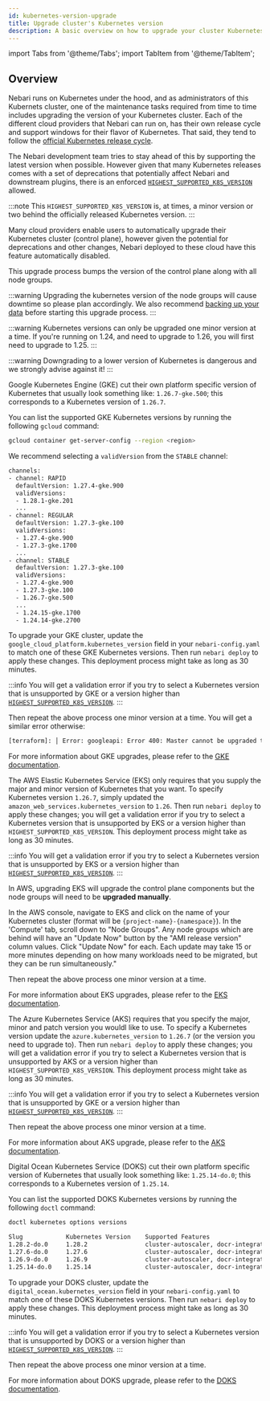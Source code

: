 ```yaml
---
id: kubernetes-version-upgrade
title: Upgrade cluster's Kubernetes version
description: A basic overview on how to upgrade your cluster Kubernetes version
---
```


import Tabs from '@theme/Tabs';
import TabItem from '@theme/TabItem';

## Overview

Nebari runs on Kubernetes under the hood, and as administrators of this Kubernets cluster, one of the maintenance tasks required from time to time includes upgrading the version of your Kubernetes cluster. Each of the different cloud providers that Nebari can run on, has their own release cycle and support windows for their flavor of Kubernetes. That said, they tend to follow the [official Kubernetes release cycle](https://kubernetes.io/releases/).

The Nebari development team tries to stay ahead of this by supporting the latest version when possible. However given that many Kubernetes releases comes with a set of deprecations that potentially affect Nebari and downstream plugins, there is an enforced [`HIGHEST_SUPPORTED_K8S_VERSION`](https://github.com/nebari-dev/nebari/blob/91792952b67074b5c15c3b4009bde5926ca4ec6b/src/_nebari/constants.py#L11) allowed.


:::note
This `HIGHEST_SUPPORTED_K8S_VERSION` is, at times, a minor version or two behind the officially released Kubernetes version.
:::

Many cloud providers enable users to automatically upgrade their Kubernetes cluster (control plane), however given the potential for deprecations and other changes, Nebari deployed to these cloud have this feature automatically disabled. 

This upgrade process bumps the version of the control plane along with all node groups. 

:::warning
Upgrading the kubernetes version of the node groups will cause downtime so please plan accordingly. We also recommend [backing up your data](./manual-backup.md) before starting this upgrade process.
:::

:::warning
Kubernetes versions can only be upgraded one minor version at a time. If you're running on 1.24, and need to upgrade to 1.26, you will first need to upgrade to 1.25.
:::

:::warning
Downgrading to a lower version of Kubernetes is dangerous and we strongly advise against it!
:::

<Tabs>
  
<TabItem label="GCP" value="gcp" default="true">

Google Kubernetes Engine (GKE) cut their own platform specific version of Kubernetes that usually look something like: `1.26.7-gke.500`; this corresponds to a Kubernetes version of `1.26.7`.

You can list the supported GKE Kubernetes versions by running the following `gcloud` command:

```bash
gcloud container get-server-config --region <region>
```

We recommend selecting a `validVersion` from the `STABLE` channel:

```bash
channels:
- channel: RAPID
  defaultVersion: 1.27.4-gke.900
  validVersions:
  - 1.28.1-gke.201
  ...
- channel: REGULAR
  defaultVersion: 1.27.3-gke.100
  validVersions:
  - 1.27.4-gke.900
  - 1.27.3-gke.1700
  ...
- channel: STABLE
  defaultVersion: 1.27.3-gke.100
  validVersions:
  - 1.27.4-gke.900
  - 1.27.3-gke.100
  - 1.26.7-gke.500
  ...
  - 1.24.15-gke.1700
  - 1.24.14-gke.2700
```


To upgrade your GKE cluster, update the `google_cloud_platform.kubernetes_version` field in your `nebari-config.yaml` to match one of these GKE Kubernetes versions. Then run `nebari deploy` to apply these changes. This deployment process might take as long as 30 minutes.

:::info
You will get a validation error if you try to select a Kubernetes version that is unsupported by GKE or a version higher than [`HIGHEST_SUPPORTED_K8S_VERSION`](https://github.com/nebari-dev/nebari/blob/91792952b67074b5c15c3b4009bde5926ca4ec6b/src/_nebari/constants.py#L11).
:::

Then repeat the above process one minor version at a time. You will get a similar error otherwise:

```bash
[terraform]: │ Error: googleapi: Error 400: Master cannot be upgraded to "1.26.7-gke.500": cannot upgrade the master more than a minor version at a time.
```

For more information about GKE upgrades, please refer to the [GKE documentation](https://cloud.google.com/kubernetes-engine/docs/how-to/upgrading-a-cluster).

</TabItem>


<TabItem label="AWS" value="aws">

The AWS Elastic Kubernetes Service (EKS) only requires that you supply the major and minor version of Kubernetes that you want. To specify Kubernetes version `1.26.7`, simply updated the `amazon_web_services.kubernetes_version` to `1.26`. Then run `nebari deploy` to apply these changes; you will get a validation error if you try to select a Kubernetes version that is unsupported by EKS or a version higher than `HIGHEST_SUPPORTED_K8S_VERSION`. This deployment process might take as long as 30 minutes.

:::info
You will get a validation error if you try to select a Kubernetes version that is unsupported by EKS or a version higher than [`HIGHEST_SUPPORTED_K8S_VERSION`](https://github.com/nebari-dev/nebari/blob/91792952b67074b5c15c3b4009bde5926ca4ec6b/src/_nebari/constants.py#L11).
:::

In AWS, upgrading EKS will upgrade the control plane components but the node groups will need to be **upgraded manually**.

In the AWS console, navigate to EKS and click on the name of your Kubernetes cluster (format will be `{project-name}-{namespace}`). In the 'Compute' tab, scroll down to "Node Groups". Any node groups which are behind will have an "Update Now" button by the "AMI release version" column values. Click "Update Now" for each. Each update may take 15 or more minutes depending on how many workloads need to be migrated, but they can be run simultaneously."
    
Then repeat the above process one minor version at a time.

For more information about EKS upgrades, please refer to the [EKS documentation](https://docs.aws.amazon.com/eks/latest/userguide/update-cluster.html).

</TabItem>


<TabItem label="Azure" value="azure">

The Azure Kubernetes Service (AKS) requires that you specify the major, minor and patch version you wouldl like to use. To specify a Kubernetes version update the `azure.kubernetes_version` to `1.26.7` (or the version you need to upgrade to). Then run `nebari deploy` to apply these changes; you will get a validation error if you try to select a Kubernetes version that is unsupported by AKS or a version higher than `HIGHEST_SUPPORTED_K8S_VERSION`. This deployment process might take as long as 30 minutes.

:::info
You will get a validation error if you try to select a Kubernetes version that is unsupported by GKE or a version higher than [`HIGHEST_SUPPORTED_K8S_VERSION`](https://github.com/nebari-dev/nebari/blob/91792952b67074b5c15c3b4009bde5926ca4ec6b/src/_nebari/constants.py#L11).
:::

Then repeat the above process one minor version at a time.

For more information about AKS upgrade, please refer to the [AKS documentation](https://learn.microsoft.com/en-us/azure/aks/upgrade-cluster?tabs=azure-cli).

</TabItem>

<TabItem label="Digital Ocean" value="do">

Digital Ocean Kubernetes Service (DOKS) cut their own platform specific version of Kubernetes that usually look something like: `1.25.14-do.0`; this corresponds to a Kubernetes version of `1.25.14`.

You can list the supported DOKS Kubernetes versions by running the following `doctl` command:

```bash
doctl kubernetes options versions
```

```bash
Slug            Kubernetes Version    Supported Features
1.28.2-do.0     1.28.2                cluster-autoscaler, docr-integration, ha-control-plane, token-authentication
1.27.6-do.0     1.27.6                cluster-autoscaler, docr-integration, ha-control-plane, token-authentication
1.26.9-do.0     1.26.9                cluster-autoscaler, docr-integration, ha-control-plane, token-authentication
1.25.14-do.0    1.25.14               cluster-autoscaler, docr-integration, ha-control-plane, token-authentication
```

To upgrade your DOKS cluster, update the `digital_ocean.kubernetes_version` field in your `nebari-config.yaml` to match one of these DOKS Kubernetes versions. Then run `nebari deploy` to apply these changes. This deployment process might take as long as 30 minutes.

:::info
You will get a validation error if you try to select a Kubernetes version that is unsupported by DOKS or a version higher than [`HIGHEST_SUPPORTED_K8S_VERSION`](https://github.com/nebari-dev/nebari/blob/91792952b67074b5c15c3b4009bde5926ca4ec6b/src/_nebari/constants.py#L11).
:::

Then repeat the above process one minor version at a time.

For more information about DOKS upgrade, please refer to the [DOKS documentation](https://docs.digitalocean.com/products/kubernetes/how-to/upgrade-cluster/).


</TabItem>


</Tabs>

